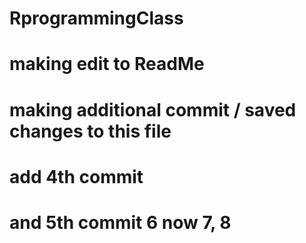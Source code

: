 # RprogrammingClass
# making edit to ReadMe
# making additional commit / saved changes to this file
# add 4th commit
# and 5th commit 6 now 7, 8
